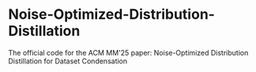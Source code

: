 # Noise-Optimized-Distribution-Distillation
The official code for the ACM MM'25 paper: Noise-Optimized Distribution Distillation for Dataset Condensation

